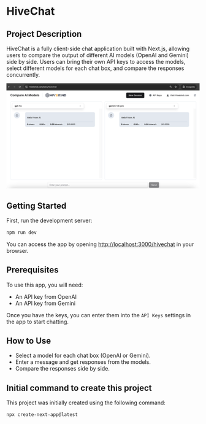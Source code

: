 # HiveChat

## Project Description
HiveChat is a fully client-side chat application built with Next.js, allowing users to compare the output of different AI models (OpenAI and Gemini) side by side. Users can bring their own API keys to access the models, select different models for each chat box, and compare the responses concurrently.

![HiveChat UI](./docs/hivechat-ui.png)

## Getting Started

First, run the development server:

```bash
npm run dev
```

You can access the app by opening [http://localhost:3000/hivechat](http://localhost:3000/hivechat) in your browser.


## Prerequisites
To use this app, you will need:

- An API key from OpenAI
- An API key from Gemini

Once you have the keys, you can enter them into the `API Keys` settings in the app to start chatting.

## How to Use

- Select a model for each chat box (OpenAI or Gemini).
- Enter a message and get responses from the models.
- Compare the responses side by side.


## Initial command to create this project

This project was initially created using the following command:

```bash
npx create-next-app@latest
```
